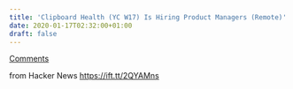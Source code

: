 ```yaml
---
title: 'Clipboard Health (YC W17) Is Hiring Product Managers (Remote)'
date: 2020-01-17T02:32:00+01:00
draft: false
---
```


[Comments](https://news.ycombinator.com/item?id=22070652)  
  
from Hacker News https://ift.tt/2QYAMns